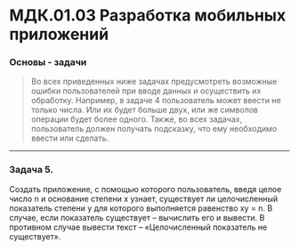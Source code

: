# МДК.01.03 Разработка мобильных приложений
### Основы - задачи
>    Во всех приведенных ниже задачах предусмотреть возможные ошибки пользователей при вводе данных и осуществить их обработку. Например, в задаче 4 пользователь может ввести не только числа. Или их будет больше двух, или же символов операции будет более одного.
>   Также, во всех задачах, пользователь должен получать подсказку, что ему необходимо ввести или сделать.

------------

### Задача 5.
Создать приложение, с помощью которого пользователь, введя целое число n и основание степени x узнает, существует ли целочисленный показатель степени y для которого выполняется равенство xy = n. В случае, если показатель существует – вычислить его и вывести. В противном случае вывести текст – «Целочисленный показатель не существует».

